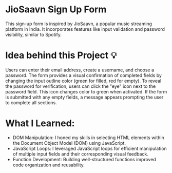 # JioSaavn Sign Up Form
This sign-up form is inspired by JioSaavn, a popular music streaming platform in India. It incorporates features like input validation and password visibility, similar to Spotify.

# Idea behind this Project 💡

Users can enter their email address, create a username, and choose a password.
The form provides a visual confirmation of completed fields by changing the input outline color (green for filled, red for empty).
To reveal the password for verification, users can click the "eye" icon next to the password field. This icon changes color to green when activated.
If the form is submitted with any empty fields, a message appears prompting the user to complete all sections.

# What I Learned:

- DOM Manipulation: I honed my skills in selecting HTML elements within the Document Object Model (DOM) using JavaScript.
- JavaScript Loops: I leveraged JavaScript loops for efficient manipulation of multiple input fields and their corresponding visual feedback.
- Function Development: Building well-structured functions improved code organization and reusability. 
